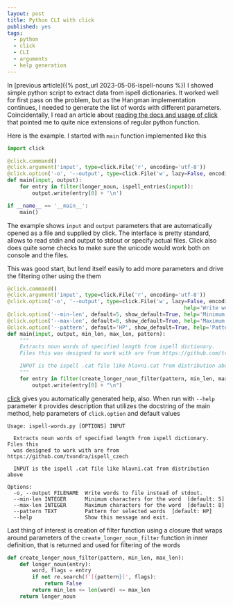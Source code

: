 ```yaml
---
layout: post
title: Python CLI with click
published: yes
tags:
  - python
  - click
  - CLI
  - arguments
  - help generation
---
```

In [previous article]({% post_url 2023-05-06-ispell-nouns %}) I showed simple python script to extract data from ispell dictionaries. It worked well for first pass on the problem, but as the Hangman implementation continues, I needed to generate the list of words with different parameters. Coincidentally, I read an article about [reading the docs and usage of click][2] that pointed me to quite nice extensions of regular python function.

Here is the example. I started with `main` function implemented like this

```python
import click

@click.command()
@click.argument('input', type=click.File('r', encoding='utf-8'))
@click.option('-o', '--output', type=click.File('w', lazy=False, encoding='utf-8'), default='-', help='Write to file instead of stdout.')
def main(input, output):
    for entry in filter(longer_noun, ispell_entries(input)):
        output.write(entry[0] + '\n')

if __name__ == '__main__':
    main()
```

The example shows `input` and `output` parameters that are automatically opened as a file and supplied by click. The interface is pretty standard, allows to read stdin and output to stdout or specify actual files. Click also does quite some checks to make sure the unicode would work both on console and the files.

This was good start, but lend itself easily to add more parameters and drive the filtering other using the them

```python
@click.command()
@click.argument('input', type=click.File('r', encoding='utf-8'))
@click.option('-o', '--output', type=click.File('w', lazy=False, encoding='utf-8'), default='-', 
                                                         help='Write words to file instead of stdout.')
@click.option('--min-len', default=5, show_default=True, help='Minimum characters for the word')
@click.option('--max-len', default=8, show_default=True, help='Maximum characters for the word')
@click.option('--pattern', default='HP', show_default=True, help='Pattern for selected words')
def main(input, output, min_len, max_len, pattern):
    """
    Extracts noun words of specified length from ispell dictionary.
    Files this was designed to work with are from https://github.com/tvondra/ispell_czech

    INPUT is the ispell .cat file like hlavni.cat from distribution above
    """
    for entry in filter(create_longer_noun_filter(pattern, min_len, max_len), ispell_entries(input)):
        output.write(entry[0] + "\n")
```

[click][1] gives you automatically generated help, also. When run with `--help` parameter it provides description that utilizes the docstring of the main method, help parameters of `click.option` and default values

```
Usage: ispell-words.py [OPTIONS] INPUT

  Extracts noun words of specified length from ispell dictionary. Files this
  was designed to work with are from https://github.com/tvondra/ispell_czech

  INPUT is the ispell .cat file like hlavni.cat from distribution above

Options:
  -o, --output FILENAME  Write words to file instead of stdout.
  --min-len INTEGER      Minimum characters for the word  [default: 5]
  --max-len INTEGER      Maximum characters for the word  [default: 8]
  --pattern TEXT         Pattern for selected words  [default: HP]
  --help                 Show this message and exit.
```

Last thing of interest is creation of filter function using a closure that wraps around parameters of the `create_longer_noun_filter` function in inner definition, that is returned and used for filtering of the words

```python
def create_longer_noun_filter(pattern, min_len, max_len):
    def longer_noun(entry):
        word, flags = entry
        if not re.search(f'[{pattern}]', flags):
            return False
        return min_len <= len(word) <= max_len
    return longer_noun
```

[1]: https://click.palletsprojects.com/en/8.1.x/
[2]: https://death.andgravity.com/output
